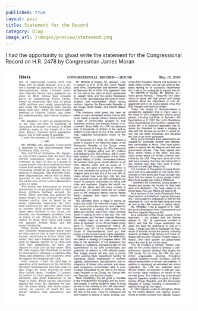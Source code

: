 ```yaml
---
published: true
layout: post
title: Statement for the Record
category: blog
image_url: /images/preview/statement.png
---
```


I had the opportunity to ghost write the statement for the Congressional Record on H.R. 2478 by Congressman James Moran

[<img src="/images/statement.png">](https://s3.amazonaws.com/Kenneth/Congressional+Record+-+House+Passage.pdf)